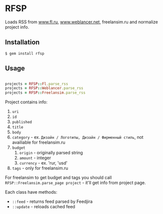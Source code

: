 # RFSP

Loads RSS from www.fl.ru, www.weblancer.net, freelansim.ru and normalize project info.

## Installation

    $ gem install rfsp

## Usage

```ruby

projects = RFSP::Fl.parse_rss
projects = RFSP::Weblancer.parse_rss
projects = RFSP::Freelansim.parse_rss
```

Project contains info:

1. `uri`
1. `id`
1. `published`
1. `title`
1. `body`
1. `category` - ex. `Дизайн / Логотипы, Дизайн / Фирменный стиль`, not availiable for freelansim.ru
1. `budget`
    1. `origin` - originally parsed string
    2. `amount` - integer
    3. `currency` - ex. 'rur, 'usd'
1. `tags` - only for freelansim.ru

For freelansim to get budget and tags you should call `RFSP::Freelansim.parse_page project` - it'll get info from project page.

Each class have methods:

* `::feed` - returns feed parsed by Feedjira
* `::update` - reloads cached feed
